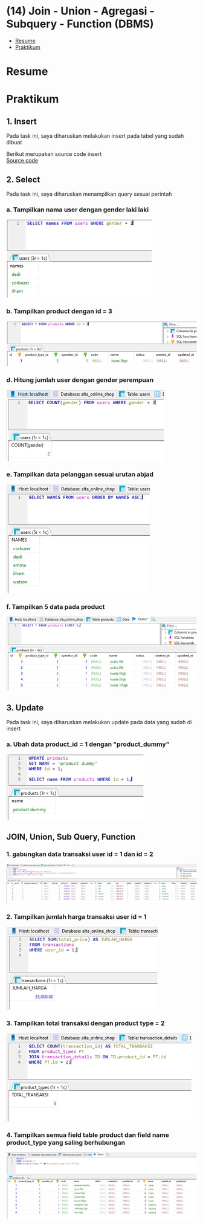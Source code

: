 # (14) Join - Union - Agregasi - Subquery - Function (DBMS)

- [Resume](#resume)
- [Praktikum](#praktikum)

# Resume

# Praktikum
## 1. Insert
Pada task ini, saya diharuskan melakukan insert pada tabel yang sudah dibuat

Berikut merupakan source code insert  
[Source code](./praktikum/outlet_pulsa.sql)

## 2. Select
Pada task ini, saya diharuskan menampilkan query sesuai perintah
### a. Tampilkan nama user dengan gender laki laki
![Select](./screenshots/2_a.jpg)

### b. Tampilkan product dengan id = 3
![Select](./screenshots/2_b.jpg)

### d. Hitung jumlah user dengan gender perempuan
![Select](./screenshots/2_d.jpg)

### e. Tampilkan data pelanggan sesuai urutan abjad
![Select](./screenshots/2_e.jpg)

### f. Tampilkan 5 data pada product
![Select](./screenshots/2_f.jpg)

## 3. Update
Pada task ini, saya diharuskan melakukan update pada data yang sudah di insert

### a. Ubah data product_id = 1 dengan "product_dummy"
![Select](./screenshots/3_a.jpg)

## JOIN, Union, Sub Query, Function

### 1. gabungkan data transaksi user id = 1 dan id = 2
![Select](./screenshots/union_1.jpg)

### 2. Tampilkan jumlah harga transaksi user id = 1
![Select](./screenshots/union_2.jpg)

### 3. Tampilkan total transaksi dengan product type = 2
![Select](./screenshots/union_3.jpg)

### 4. Tampilkan semua field table product dan field name product_type yang saling berhubungan
![Select](./screenshots/union_4.jpg)


